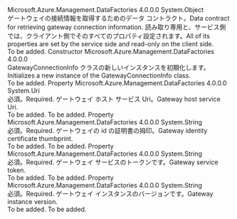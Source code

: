 <Type Name="GatewayConnectionInfo" FullName="Microsoft.Azure.Management.DataFactories.Models.GatewayConnectionInfo">
  <TypeSignature Language="C#" Value="public class GatewayConnectionInfo" />
  <TypeSignature Language="ILAsm" Value=".class public auto ansi beforefieldinit GatewayConnectionInfo extends System.Object" />
  <TypeSignature Language="DocId" Value="T:Microsoft.Azure.Management.DataFactories.Models.GatewayConnectionInfo" />
  <TypeSignature Language="VB.NET" Value="Public Class GatewayConnectionInfo" />
  <TypeSignature Language="F#" Value="type GatewayConnectionInfo = class" />
  <AssemblyInfo>
    <AssemblyName>Microsoft.Azure.Management.DataFactories</AssemblyName>
    <AssemblyVersion>4.0.0.0</AssemblyVersion>
  </AssemblyInfo>
  <Base>
    <BaseTypeName>System.Object</BaseTypeName>
  </Base>
  <Interfaces />
  <Docs>
    <summary>
            <span data-ttu-id="b93ce-101">ゲートウェイの接続情報を取得するためのデータ コントラクト。</span><span class="sxs-lookup"><span data-stu-id="b93ce-101">Data contract for retrieving gateway connection information.</span></span> <span data-ttu-id="b93ce-102">読み取り専用と、サービス側では、クライアント側でそのすべてのプロパティ設定されます。</span><span class="sxs-lookup"><span data-stu-id="b93ce-102">All of its properties are set by the service side and read-only on the client side.</span></span>
            </summary>
    <remarks>To be added.</remarks>
  </Docs>
  <Members>
    <Member MemberName=".ctor">
      <MemberSignature Language="C#" Value="public GatewayConnectionInfo ();" />
      <MemberSignature Language="ILAsm" Value=".method public hidebysig specialname rtspecialname instance void .ctor() cil managed" />
      <MemberSignature Language="DocId" Value="M:Microsoft.Azure.Management.DataFactories.Models.GatewayConnectionInfo.#ctor" />
      <MemberSignature Language="VB.NET" Value="Public Sub New ()" />
      <MemberType>Constructor</MemberType>
      <AssemblyInfo>
        <AssemblyName>Microsoft.Azure.Management.DataFactories</AssemblyName>
        <AssemblyVersion>4.0.0.0</AssemblyVersion>
      </AssemblyInfo>
      <Parameters />
      <Docs>
        <summary>
            <span data-ttu-id="b93ce-103">GatewayConnectionInfo クラスの新しいインスタンスを初期化します。</span><span class="sxs-lookup"><span data-stu-id="b93ce-103">Initializes a new instance of the GatewayConnectionInfo class.</span></span>
            </summary>
        <remarks>To be added.</remarks>
      </Docs>
    </Member>
    <Member MemberName="HostServiceUri">
      <MemberSignature Language="C#" Value="public Uri HostServiceUri { get; set; }" />
      <MemberSignature Language="ILAsm" Value=".property instance class System.Uri HostServiceUri" />
      <MemberSignature Language="DocId" Value="P:Microsoft.Azure.Management.DataFactories.Models.GatewayConnectionInfo.HostServiceUri" />
      <MemberSignature Language="VB.NET" Value="Public Property HostServiceUri As Uri" />
      <MemberSignature Language="F#" Value="member this.HostServiceUri : Uri with get, set" Usage="Microsoft.Azure.Management.DataFactories.Models.GatewayConnectionInfo.HostServiceUri" />
      <MemberType>Property</MemberType>
      <AssemblyInfo>
        <AssemblyName>Microsoft.Azure.Management.DataFactories</AssemblyName>
        <AssemblyVersion>4.0.0.0</AssemblyVersion>
      </AssemblyInfo>
      <ReturnValue>
        <ReturnType>System.Uri</ReturnType>
      </ReturnValue>
      <Docs>
        <summary>
            <span data-ttu-id="b93ce-104">必須。</span><span class="sxs-lookup"><span data-stu-id="b93ce-104">Required.</span></span> <span data-ttu-id="b93ce-105">ゲートウェイ ホスト サービス Uri。</span><span class="sxs-lookup"><span data-stu-id="b93ce-105">Gateway host service Uri.</span></span>
            </summary>
        <value>To be added.</value>
        <remarks>To be added.</remarks>
      </Docs>
    </Member>
    <Member MemberName="IdentityCertThumbprint">
      <MemberSignature Language="C#" Value="public string IdentityCertThumbprint { get; set; }" />
      <MemberSignature Language="ILAsm" Value=".property instance string IdentityCertThumbprint" />
      <MemberSignature Language="DocId" Value="P:Microsoft.Azure.Management.DataFactories.Models.GatewayConnectionInfo.IdentityCertThumbprint" />
      <MemberSignature Language="VB.NET" Value="Public Property IdentityCertThumbprint As String" />
      <MemberSignature Language="F#" Value="member this.IdentityCertThumbprint : string with get, set" Usage="Microsoft.Azure.Management.DataFactories.Models.GatewayConnectionInfo.IdentityCertThumbprint" />
      <MemberType>Property</MemberType>
      <AssemblyInfo>
        <AssemblyName>Microsoft.Azure.Management.DataFactories</AssemblyName>
        <AssemblyVersion>4.0.0.0</AssemblyVersion>
      </AssemblyInfo>
      <ReturnValue>
        <ReturnType>System.String</ReturnType>
      </ReturnValue>
      <Docs>
        <summary>
            <span data-ttu-id="b93ce-106">必須。</span><span class="sxs-lookup"><span data-stu-id="b93ce-106">Required.</span></span> <span data-ttu-id="b93ce-107">ゲートウェイの id の証明書の拇印。</span><span class="sxs-lookup"><span data-stu-id="b93ce-107">Gateway identity certificate thumbprint.</span></span>
            </summary>
        <value>To be added.</value>
        <remarks>To be added.</remarks>
      </Docs>
    </Member>
    <Member MemberName="ServiceToken">
      <MemberSignature Language="C#" Value="public string ServiceToken { get; set; }" />
      <MemberSignature Language="ILAsm" Value=".property instance string ServiceToken" />
      <MemberSignature Language="DocId" Value="P:Microsoft.Azure.Management.DataFactories.Models.GatewayConnectionInfo.ServiceToken" />
      <MemberSignature Language="VB.NET" Value="Public Property ServiceToken As String" />
      <MemberSignature Language="F#" Value="member this.ServiceToken : string with get, set" Usage="Microsoft.Azure.Management.DataFactories.Models.GatewayConnectionInfo.ServiceToken" />
      <MemberType>Property</MemberType>
      <AssemblyInfo>
        <AssemblyName>Microsoft.Azure.Management.DataFactories</AssemblyName>
        <AssemblyVersion>4.0.0.0</AssemblyVersion>
      </AssemblyInfo>
      <ReturnValue>
        <ReturnType>System.String</ReturnType>
      </ReturnValue>
      <Docs>
        <summary>
            <span data-ttu-id="b93ce-108">必須。</span><span class="sxs-lookup"><span data-stu-id="b93ce-108">Required.</span></span> <span data-ttu-id="b93ce-109">ゲートウェイ サービスのトークンです。</span><span class="sxs-lookup"><span data-stu-id="b93ce-109">Gateway service token.</span></span>
            </summary>
        <value>To be added.</value>
        <remarks>To be added.</remarks>
      </Docs>
    </Member>
    <Member MemberName="Version">
      <MemberSignature Language="C#" Value="public string Version { get; set; }" />
      <MemberSignature Language="ILAsm" Value=".property instance string Version" />
      <MemberSignature Language="DocId" Value="P:Microsoft.Azure.Management.DataFactories.Models.GatewayConnectionInfo.Version" />
      <MemberSignature Language="VB.NET" Value="Public Property Version As String" />
      <MemberSignature Language="F#" Value="member this.Version : string with get, set" Usage="Microsoft.Azure.Management.DataFactories.Models.GatewayConnectionInfo.Version" />
      <MemberType>Property</MemberType>
      <AssemblyInfo>
        <AssemblyName>Microsoft.Azure.Management.DataFactories</AssemblyName>
        <AssemblyVersion>4.0.0.0</AssemblyVersion>
      </AssemblyInfo>
      <ReturnValue>
        <ReturnType>System.String</ReturnType>
      </ReturnValue>
      <Docs>
        <summary>
            <span data-ttu-id="b93ce-110">必須。</span><span class="sxs-lookup"><span data-stu-id="b93ce-110">Required.</span></span> <span data-ttu-id="b93ce-111">ゲートウェイ インスタンスのバージョンです。</span><span class="sxs-lookup"><span data-stu-id="b93ce-111">Gateway instance version.</span></span>
            </summary>
        <value>To be added.</value>
        <remarks>To be added.</remarks>
      </Docs>
    </Member>
  </Members>
</Type>